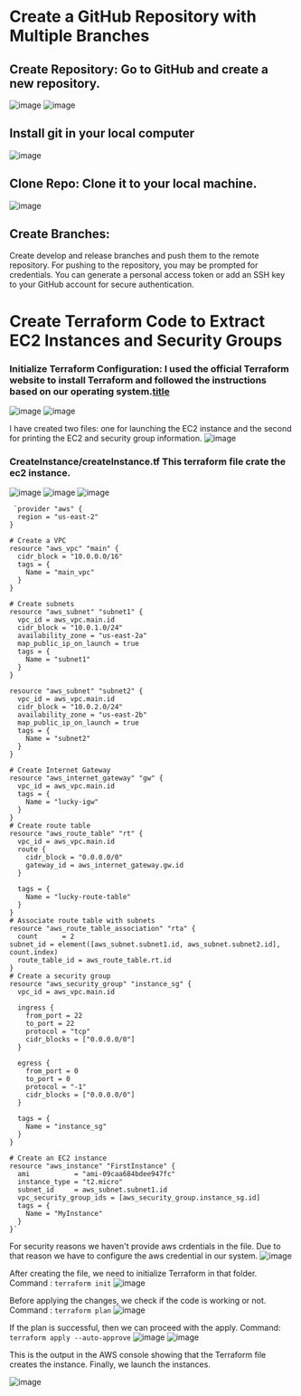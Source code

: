 # Create a GitHub Repository with Multiple Branches
## Create Repository: Go to GitHub and create a new repository.
![image](https://github.com/LakshmanBolisetti/TCSDevOps/blob/master/Resources/1.png)
![image](https://github.com/LakshmanBolisetti/TCSDevOps/blob/master/Resources/2.png)

## Install git in your local computer
![image](https://github.com/LakshmanBolisetti/TCSDevOps/blob/master/Resources/3.png)
## Clone Repo: Clone it to your local machine.
![image](https://github.com/LakshmanBolisetti/TCSDevOps/blob/master/Resources/4.png)

## Create Branches:  
Create develop and release branches and push them to the remote repository.
For pushing to the repository, you may be prompted for credentials. You can generate a personal access token or add an SSH key to your GitHub account for secure authentication.

# Create Terraform Code to Extract EC2 Instances and Security Groups
### Initialize Terraform Configuration: I used the official Terraform website to install Terraform and followed the instructions based on our operating system.[title](https://developer.hashicorp.com/terraform/tutorials/aws-get-started/install-cli)
![image](https://github.com/LakshmanBolisetti/TCSDevOps/blob/master/Resources/5.png)
![image](https://github.com/LakshmanBolisetti/TCSDevOps/blob/master/Resources/6.png)

I have created two files: one for launching the EC2 instance and the second for printing the EC2 and security group information.
![image](https://github.com/LakshmanBolisetti/TCSDevOps/blob/master/Resources/7.png)

### CreateInstance/createInstance.tf This terraform file crate the ec2 instance.
  ![image](https://github.com/LakshmanBolisetti/TCSDevOps/blob/master/Resources/8.png)
  ![image](https://github.com/LakshmanBolisetti/TCSDevOps/blob/master/Resources/9.png)
  ![image](https://github.com/LakshmanBolisetti/TCSDevOps/blob/master/Resources/10.png)

     `provider "aws" {
	  region = "us-east-2" 
	}
	
	# Create a VPC
	resource "aws_vpc" "main" {
	  cidr_block = "10.0.0.0/16"
	  tags = {
	    Name = "main_vpc"
	  }
	}
	
	# Create subnets
	resource "aws_subnet" "subnet1" {
	  vpc_id = aws_vpc.main.id
	  cidr_block = "10.0.1.0/24"
	  availability_zone = "us-east-2a" 
	  map_public_ip_on_launch = true
	  tags = {
	    Name = "subnet1"
	  }
	}
	
	resource "aws_subnet" "subnet2" {
	  vpc_id = aws_vpc.main.id
	  cidr_block = "10.0.2.0/24"
	  availability_zone = "us-east-2b"
	  map_public_ip_on_launch = true
	  tags = {
	    Name = "subnet2"
	  }
	}
	
	# Create Internet Gateway
	resource "aws_internet_gateway" "gw" {
	  vpc_id = aws_vpc.main.id
	  tags = {
	    Name = "lucky-igw"
	  }
	}
	# Create route table
	resource "aws_route_table" "rt" {
	  vpc_id = aws_vpc.main.id
	  route {
	    cidr_block = "0.0.0.0/0"
	    gateway_id = aws_internet_gateway.gw.id
	  }
	
	  tags = {
	    Name = "lucky-route-table"
	  }
	}
	# Associate route table with subnets
	resource "aws_route_table_association" "rta" {
	  count      = 2
	subnet_id = element([aws_subnet.subnet1.id, aws_subnet.subnet2.id], count.index)
	  route_table_id = aws_route_table.rt.id
	}
	# Create a security group
	resource "aws_security_group" "instance_sg" {
	  vpc_id = aws_vpc.main.id
	
	  ingress {
	    from_port = 22
	    to_port = 22
	    protocol = "tcp"
	    cidr_blocks = ["0.0.0.0/0"]
	  }
	
	  egress {
	    from_port = 0
	    to_port = 0
	    protocol = "-1"
	    cidr_blocks = ["0.0.0.0/0"]
	  }
	
	  tags = {
	    Name = "instance_sg"
	  }
	}
	
	# Create an EC2 instance
	resource "aws_instance" "FirstInstance" {
	  ami           = "ami-09caa684bdee947fc" 
	  instance_type = "t2.micro"
	  subnet_id     = aws_subnet.subnet1.id
	  vpc_security_group_ids = [aws_security_group.instance_sg.id]
	  tags = {
	    Name = "MyInstance"
	  }
	}`

For security reasons we haven't provide aws crdentials in the file. Due to that reason we have to configure the aws credential in our system.
![image](https://github.com/LakshmanBolisetti/TCSDevOps/blob/master/Resources/11.png)

After creating the file, we need to initialize Terraform in that folder.
Command : `terraform init`
![image](https://github.com/LakshmanBolisetti/TCSDevOps/blob/master/Resources/12.png)

Before applying the changes, we check if the code is working or not. 
Command : `terraform plan`
![image](https://github.com/LakshmanBolisetti/TCSDevOps/blob/master/Resources/13.png)

If the plan is successful, then we can proceed with the apply.
Command: `terraform apply --auto-approve`
![image](https://github.com/LakshmanBolisetti/TCSDevOps/blob/master/Resources/14.png)
![image](https://github.com/LakshmanBolisetti/TCSDevOps/blob/master/Resources/15.png)

This is the output in the AWS console showing that the Terraform file creates the instance. Finally, we launch the instances.

![image](https://github.com/LakshmanBolisetti/TCSDevOps/blob/master/Resources/16.png)







